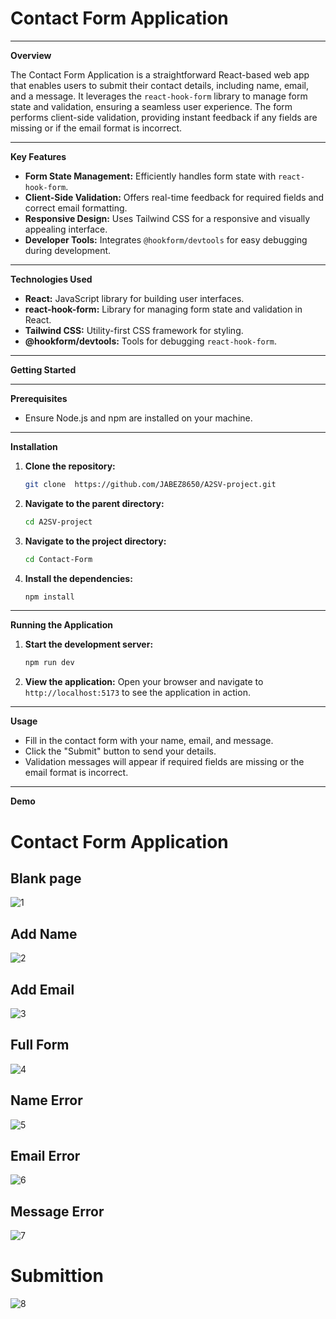 # Contact Form Application

---

**Overview**

The Contact Form Application is a straightforward React-based web app that enables users to submit their contact details, including name, email, and a message. It leverages the `react-hook-form` library to manage form state and validation, ensuring a seamless user experience. The form performs client-side validation, providing instant feedback if any fields are missing or if the email format is incorrect.


---
**Key Features**

- **Form State Management:** Efficiently handles form state with `react-hook-form`.
- **Client-Side Validation:** Offers real-time feedback for required fields and correct email formatting.
- **Responsive Design:** Uses Tailwind CSS for a responsive and visually appealing interface.
- **Developer Tools:** Integrates `@hookform/devtools` for easy debugging during development.


---
**Technologies Used**

- **React:** JavaScript library for building user interfaces.
- **react-hook-form:** Library for managing form state and validation in React.
- **Tailwind CSS:** Utility-first CSS framework for styling.
- **@hookform/devtools:** Tools for debugging `react-hook-form`.


---
**Getting Started**


---
**Prerequisites**

- Ensure Node.js and npm are installed on your machine.

---

**Installation**

1. **Clone the repository:**

   ```bash
   git clone  https://github.com/JABEZ8650/A2SV-project.git
   ```

2. **Navigate to the parent directory:**

   ```bash
   cd A2SV-project
   ```

3. **Navigate to the project directory:**

   ```bash
   cd Contact-Form
   ```

4. **Install the dependencies:**
   ```bash
   npm install
   ```

---

**Running the Application**

1. **Start the development server:**

   ```bash
   npm run dev
   ```

2. **View the application:**
   Open your browser and navigate to `http://localhost:5173` to see the application in action.


---
**Usage**

- Fill in the contact form with your name, email, and message.
- Click the "Submit" button to send your details.
- Validation messages will appear if required fields are missing or the email format is incorrect.


---
**Demo**

# Contact Form Application

## Blank page

![1](./src/assets/images/Black%20page.png)

## Add Name

![2](./src/assets/images/Add%20Name.png)

## Add Email

![3](./src/assets/images/Add%20Email.png)

## Full Form

![4](./src/assets/images/Full%20Form.png)

## Name Error

![5](./src/assets/images/Name%20error.png)

## Email Error

![6](./src/assets/images/Email%20error.png)

## Message Error

![7](./src/assets/images/Message%20error.png)

# Submittion

![8](./src/assets/images/Submittion.png)
